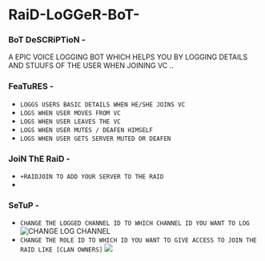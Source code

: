 # RaiD-LoGGeR-BoT-

### BoT DeSCRiPTioN - 
A EPIC VOICE LOGGING BOT WHICH HELPS YOU BY LOGGING DETAILS AND STUUFS OF THE USER  WHEN JOINING VC .. 

### FeaTuRES - 
* `LOGGS USERS BASIC DETAILS WHEN HE/SHE JOINS VC`
* `LOGS WHEN USER MOVES FROM VC`
* `LOGS WHEN USER LEAVES THE VC`
* `LOGS WHEN USER MUTES / DEAFEN HIMSELF`
* `LOGS WHEN USER GETS SERVER MUTED OR DEAFEN`

### JoiN ThE RaiD - 
* `+RAIDJOIN TO ADD YOUR SERVER TO THE RAID`
* 
### SeTuP - 
* `CHANGE THE LOGGED CHANNEL ID TO WHICH CHANNEL ID YOU WANT TO LOG`
![CHANGE LOG CHANNEL](https://media.discordapp.net/attachments/900992372719112192/932490515201548318/unknown.png)
* `CHANGE THE ROLE ID TO WHICH ID YOU WANT TO GIVE ACCESS TO JOIN THE RAID LIKE [CLAN OWNERS]`
![](https://media.discordapp.net/attachments/900992372719112192/932490794957430835/unknown.png)
